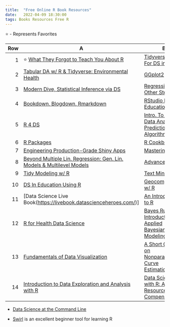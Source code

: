 ```yaml
---
title:  "Free Online R Book Resources"
date:   2022-04-09 18:30:00
tags: Books Resources Free R
---
```


:star: - Represents Favorites 

Row | A | B
-:|--------------|-----------
 1 | :star: [What They Forgot to Teach You About R](https://rstats.wtf/) | [Tidyverse Skills For DS in R](https://leanpub.com/tidyverseskillsdatascience)
 2 |  [Tabular DA w/ R & Tidyverse: Environmental Health](https://static-bcrf.biochem.wisc.edu/courses/Tabular-data-analysis-with-R-&-Tidyverse/book/) | [GGplot2](https://ggplot2-book.org/index.html)
 3 |  [Modern Dive, Statistical Inference via DS](https://moderndive.com/) | [Regression & Other Stories](https://avehtari.github.io/ROS-Examples/)
 4 |  [Bookdown, Blogdown, Rmarkdown](https://bookdown.org) | [RStudio For Education](https://rstudio4edu.github.io/rstudio4edu-book/)
 5 |  [R 4 DS](https://r4ds.had.co.nz/) | [Intro. To DS: Data Analysis & Prediction Algorithms w/ R](https://rafalab.github.io/dsbook/)
 6 |  [R Packages](https://r-pkgs.org/) | [R Cookbook](https://rc2e.com/)
 7 |  [Engineering Production-Grade Shiny Apps](https://engineering-shiny.org/) | [Mastering Shiny](https://mastering-shiny.org/)
 8 |  [Beyond Multiple Lin. Regression: Gen. Lin. Models & Multilevel Models](https://bookdown.org/roback/bookdown-BeyondMLR/) | [Advanced R](https://adv-r.hadley.nz/)
 9 |  [Tidy Modeling w/ R](https://tmwr.org) | [Text Mining w/ R](https://www.tidytextmining.com/)
10 |  [DS In Education Using R](https://datascienceineducation.com/) | [Geocomputation w/ R](https://geocompr.robinlovelace.net/)
11 | [Data Science Live Book(https://livebook.datascienceheroes.com/)] | [An Introduction to R](https://cran.r-project.org/doc/manuals/R-intro.pdf)
12 | [R for Health Data Science](https://argoshare.is.ed.ac.uk/healthyr_book/) | [Bayes Rules! An Introduction to Applied Bayesian Modeling](https://www.bayesrulesbook.com/)
13 | [Fundamentals of Data Visualization](https://clauswilke.com/dataviz/) | [A Short Course on Nonparametric Curve Estimation](https://bookdown.org/egarpor/NP-EAFIT/)
14 | [Introduction to Data Exploration and Analysis with R](https://bookdown.org/mikemahoney218/IDEAR/) | [Data Science with R: A Resource Compendium](https://bookdown.org/martin_monkman/DataScienceResources_book/)



- [Data Science at the Command Line](https://datascienceatthecommandline.com/)

- [Swirl](https://swirlstats.com/) is an excellent beginner tool for learning R  
